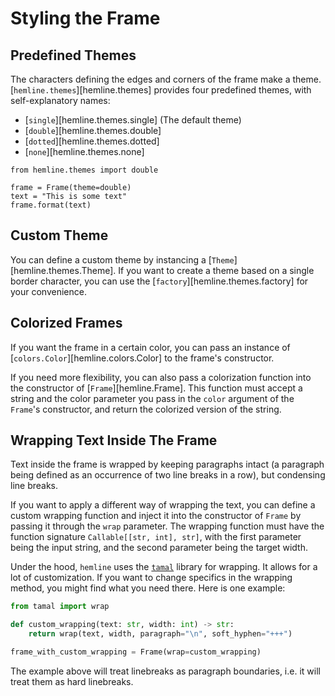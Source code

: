 # Styling the Frame

## Predefined Themes

The characters defining the edges and corners of the frame make a theme.
[`hemline.themes`][hemline.themes] provides four predefined themes, with self-explanatory names:

+ [`single`][hemline.themes.single]  (The default theme)
+ [`double`][hemline.themes.double]
+ [`dotted`][hemline.themes.dotted]
+ [`none`][hemline.themes.none]

```python3
from hemline.themes import double

frame = Frame(theme=double)
text = "This is some text"
frame.format(text)
```

## Custom Theme

You can define a custom theme by instancing a [`Theme`][hemline.themes.Theme].
If you want to create a theme based on a single border character, you can use
the [`factory`][hemline.themes.factory] for your convenience.

## Colorized Frames

If you want the frame in a certain color, you can pass an instance of
[`colors.Color`][hemline.colors.Color] to the frame's constructor.

If you need more flexibility, you can also pass a colorization function into the
constructor of [`Frame`][hemline.Frame]. This function must accept a string and the
color parameter you pass in the `color` argument of the `Frame`'s constructor,
and return the colorized version of the string.

## Wrapping Text Inside The Frame

Text inside the frame is wrapped by keeping paragraphs intact (a paragraph being
defined as an occurrence of two line breaks in a row), but condensing line
breaks.

If you want to apply a different way of wrapping the text, you can define a
custom wrapping function and inject it into the constructor of `Frame` by
passing it through the `wrap` parameter. The wrapping function must have the
function signature `Callable[[str, int], str]`, with the first parameter being
the input string, and the second parameter being the target width.

Under the hood, `hemline` uses the
[`tamal`](https://github.com/jnthnhrrr/python-tamal) library for wrapping. It
allows for a lot of customization. If you want to change specifics in the
wrapping method, you might find what you need there. Here is one example:

```python
from tamal import wrap

def custom_wrapping(text: str, width: int) -> str:
    return wrap(text, width, paragraph="\n", soft_hyphen="+++")

frame_with_custom_wrapping = Frame(wrap=custom_wrapping)
```

The example above will treat linebreaks as paragraph boundaries, i.e. it will
treat them as hard linebreaks.

